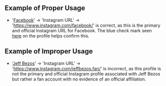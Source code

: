 ## Example of Proper Usage
* '[Facebook](https://golden.com/wiki/Facebook_(platform)-3R5)' → 'Instagram URL' → 'https://www.instagram.com/facebook/' is correct, as this is the primary and official Instagram URL for Facebook. The blue check mark seen [here](https://jmp.sh/ypvtVEg+/Screen+Shot+2022-07-26+at+3.30.21+PM.png) on the profile helps confirm this.

## Example of Improper Usage
*  '[Jeff Bezos](https://golden.com/wiki/Jeff_Bezos-D63VY)' → 'Instagram URL' → 'https://www.instagram.com/jeffbezos.fan/' is incorrect, as this profile is not the primary and official Instagram profile associated with Jeff Bezos but rather a fan account with no evidence of an official affiliation.
